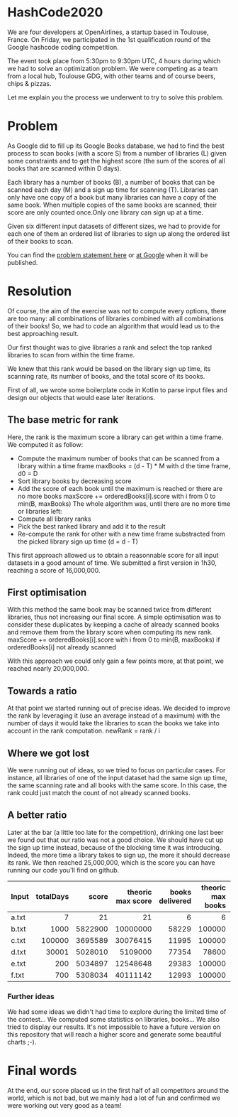 # HashCode2020

We are four developers at OpenAirlines, a startup based in Toulouse, France. On Friday, we participated in the 1st qualification round of the Google hashcode coding competition.

The event took place from 5:30pm to 9:30pm UTC, 4 hours during which we had to solve an optimization problem. We were competing as a team from a local hub, Toulouse GDG, with other teams and of course beers, chips & pizzas.

Let me explain you the process we underwent to try to solve this problem.

# Problem

As Google did to fill up its Google Books database, we had to find the best process to scan books (with a score S) from a number of libraries (L) given some constraints and to get the highest score (the sum of the scores of all books that are scanned within D days).

Each library has a number of books (B), a number of books that can be scanned each day (M) and a sign up time for scanning (T).
Libraries can only have one copy of a book but many libraries can have a copy of the same book. When multiple copies of the same books are scanned, their score are only counted once.Only one library can sign up at a time.

Given six different input datasets of different sizes, we had to provide for each one of them an ordered list of libraries to sign up along the ordered list of their books to scan.

You can find the [problem statement here](statement/hashcode_2020_online_qualification_round.pdf) or [at Google](https://codingcompetitions.withgoogle.com/hashcode/archive) when it will be published.

# Resolution

Of course, the aim of the exercise was not to compute every options, there are too many: all combinations of libraries combined with all combinations of their books! So, we had to code an algorithm that would lead us to the best approaching result.

Our first thought was to give libraries a rank and select the top ranked libraries to scan from within the time frame.

We knew that this rank would be based on the library sign up time, its scanning rate, its number of books, and the total score of its books.

First of all, we wrote some boilerplate code in Kotlin to parse input files and design our objects that would ease later iterations.

## The base metric for rank

Here, the rank is the maximum score a library can get within a time frame.
We computed it as follow:
* Compute the maximum number of books that can be scanned from a library within a time frame
maxBooks = (d - T) * M with d the time frame, d0 = D
* Sort library books by decreasing score
* Add the score of each book until the maximum is reached or there are no more books
maxScore += orderedBooks[i].score with i from 0 to min(B, maxBooks)
The whole algorithm was, until there are no more time or libraries left:
* Compute all library ranks
* Pick the best ranked library and add it to the result
* Re-compute the rank for other with a new time frame substracted from the picked library sign up time (d = d - T)

This first approach allowed us to obtain a reasonnable score for all input datasets in a good amount of time. We submitted a first version in 1h30, reaching a score of 16,000,000.

## First optimisation

With this method the same book may be scanned twice from different libraries, thus not increasing our final score. A simple optimisation was to consider these duplicates by keeping a cache of already scanned books and remove them from the library score when computing its new rank.
maxScore += orderedBooks[i].score with i from 0 to min(B, maxBooks) if orderedBooks[i] not already scanned

With this approach we could only gain a few points more, at that point, we reached nearly 20,000,000.

## Towards a ratio

At that point we started running out of precise ideas. We decided to improve the rank by leveraging it (use an average instead of a maximum) with the number of days it would take the libraries to scan the books we take into account in the rank computation.
newRank = rank / i

## Where we got lost

We were running out of ideas, so we tried to focus on particular cases. For instance, all libraries of one of the input dataset had the same sign up time, the same scanning rate and all books with the same score. In this case, the rank could just match the count of not already scanned books.

## A better ratio

Later at the bar (a little too late for the competition), drinking one last beer we found out that our ratio was not a good choice. We should have cut up the sign up time instead, because of the blocking time it was introducing. Indeed, the more time a library takes to sign up, the more it should decrease its rank. We then reached 25,000,000, which is the score you can have running our code you'll find on github.

|Input|totalDays|score  |theoric max score|books delivered|theoric max books|libs delivered|theoric max libs|
|:----|--------:|------:|----------------:|--------------:|----------------:|-------------:|---------------:|
|a.txt|7       	|     21|               21|    6          |                6|             2|               2|
|b.txt|1000  	  |5822900|         10000000|58229          |           100000|            90|             100|
|c.txt|100000  	|3695589|         30076415|11995          |           100000|           812|           10000|
|d.txt|30001   	|5028010|          5109000|77354          |            78600|         15000|           30000|
|e.txt|200     	|5034897|         12548648|29383          |           100000|           155|            1000|
|f.txt|700      |5308034|         40111142|12993          |           100000|            17|            1000|

### Further ideas

We had some ideas we didn't had time to explore during the limited time of the contest... We computed some statistics on libraries, books... We also tried to display our results. It's not impossible to have a future version on this repository that will reach a higher score and generate some beautiful charts ;-).

# Final words

At the end, our score placed us in the first half of all competitors around the world, which is not bad, but we mainly had a lot of fun and confirmed we were working out very good as a team!

